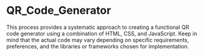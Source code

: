 # QR_Code_Generator
This process provides a systematic approach to creating a functional QR code generator using a combination of HTML, CSS, and JavaScript. Keep in mind that the actual code may vary depending on specific requirements, preferences, and the libraries or frameworks chosen for implementation.
